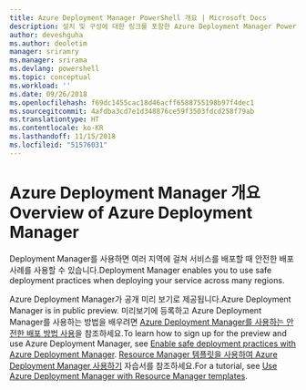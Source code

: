 ```yaml
---
title: Azure Deployment Manager PowerShell 개요 | Microsoft Docs
description: 설치 및 구성에 대한 링크를 포함한 Azure Deployment Manager PowerShell 개요입니다.
author: deveshguha
ms.author: deoletim
manager: sriramry
ms.manager: srirama
ms.devlang: powershell
ms.topic: conceptual
ms.workload: ''
ms.date: 09/26/2018
ms.openlocfilehash: f69dc1455cac18d46acff6588755198b97f4dec1
ms.sourcegitcommit: 4afdba3cd7e1d348876ce59f3503fdcd258f79ab
ms.translationtype: HT
ms.contentlocale: ko-KR
ms.lasthandoff: 11/15/2018
ms.locfileid: "51576031"
---
```

# <a name="overview-of-azure-deployment-manager"></a><span data-ttu-id="eab3a-103">Azure Deployment Manager 개요</span><span class="sxs-lookup"><span data-stu-id="eab3a-103">Overview of Azure Deployment Manager</span></span>

<span data-ttu-id="eab3a-104">Deployment Manager를 사용하면 여러 지역에 걸쳐 서비스를 배포할 때 안전한 배포 사례를 사용할 수 있습니다.</span><span class="sxs-lookup"><span data-stu-id="eab3a-104">Deployment Manager enables you to use safe deployment practices when deploying your service across many regions.</span></span>

<span data-ttu-id="eab3a-105">Azure Deployment Manager가 공개 미리 보기로 제공됩니다.</span><span class="sxs-lookup"><span data-stu-id="eab3a-105">Azure Deployment Manager is in public preview.</span></span> <span data-ttu-id="eab3a-106">미리보기에 등록하고 Azure Deployment Manager를 사용하는 방법을 배우려면 [Azure Deployment Manager를 사용하는 안전한 배포 방법 사용](https://docs.microsoft.com/en-us/azure/azure-resource-manager/deployment-manager-overview)을 참조하세요.</span><span class="sxs-lookup"><span data-stu-id="eab3a-106">To learn how to sign up for the preview and use Azure Deployment Manager, see [Enable safe deployment practices with Azure Deployment Manager](https://docs.microsoft.com/en-us/azure/azure-resource-manager/deployment-manager-overview).</span></span> <span data-ttu-id="eab3a-107">[Resource Manager 템플릿을 사용하여 Azure Deployment Manager 사용하기](https://docs.microsoft.com/en-us/azure/azure-resource-manager/deployment-manager-tutorial) 자습서를 참조하세요.</span><span class="sxs-lookup"><span data-stu-id="eab3a-107">For a tutorial, see [Use Azure Deployment Manager with Resource Manager templates](https://docs.microsoft.com/en-us/azure/azure-resource-manager/deployment-manager-tutorial).</span></span>